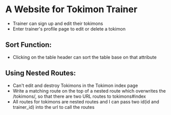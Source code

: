 # A Website for Tokimon Trainer

- Trainer can sign up and edit their tokimons
- Enter trainer's profile page to edit or delete a tokimon


## Sort Function:
- Clicking on the table header can sort the table base on that attribute

## Using Nested Routes:
- Can't edit and destroy Tokimons in the Tokimon index page
- Write a matching route on the top of a nested route which overwrites the /tokimons/, so that there are two URL routes to tokimons#index
- All routes for tokimons are nested routes and I can pass two id(id and trainer_id) into the url to call the routes
